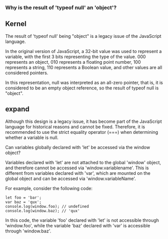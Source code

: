 
### Why is the result of 'typeof null' an 'object'?

## Kernel


The result of 'typeof null' being "object" is a legacy issue of the JavaScript language.


In the original version of JavaScript, a 32-bit value was used to represent a variable, with the first 3 bits representing the type of the value. 000 represents an object, 010 represents a floating point number, 100 represents a string, 110 represents a Boolean value, and other values are all considered pointers.


In this representation, null was interpreted as an all-zero pointer, that is, it is considered to be an empty object reference, so the result of typeof null is "object".

## expand

Although this design is a legacy issue, it has become part of the JavaScript language for historical reasons and cannot be fixed. Therefore, it is recommended to use the strict equality operator (===) when determining whether a variable is null.

Can variables globally declared with 'let' be accessed via the window object?


Variables declared with 'let' are not attached to the global 'window' object, and therefore cannot be accessed via 'window.variablename'. This is different from variables declared with 'var', which are mounted on the global object and can be accessed via 'window.variableName'.


For example, consider the following code:
```
let foo = 'bar';
var baz = 'qux';
console.log(window.foo); // undefined
console.log(window.baz); // 'qux'
```

In this code, the variable 'foo' declared with 'let' is not accessible through 'window.foo', while the variable 'baz' declared with 'var' is accessible through 'window.baz'.
